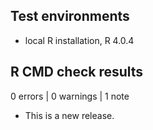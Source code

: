 ## Test environments
* local R installation, R 4.0.4

## R CMD check results

0 errors | 0 warnings | 1 note

* This is a new release.

